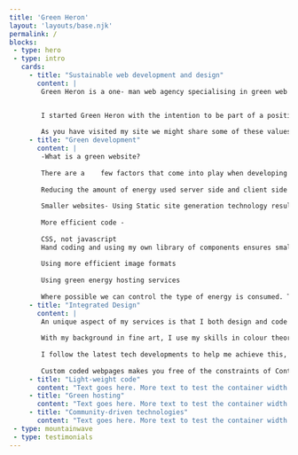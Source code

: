 ```yaml
---
title: 'Green Heron'
layout: 'layouts/base.njk'
permalink: /
blocks:
 - type: hero
 - type: intro
   cards:
     - title: "Sustainable web development and design"
       content: |
        Green Heron is a one- man web agency specialising in green web technologies. I make custom designed websites with the goal of having a process and product as environmentally friendly as possible. 


        I started Green Heron with the intention to be part of a positive change to move our societal motivations towards environmental sustainability, social awareness, and ethical consideration. This is known as Slow Tech Theory.
        
        As you have visited my site we might share some of these values. Thank you for passing by!
     - title: "Green development"
       content: |
        -What is a green website?
        
        There are a    few factors that come into play when developing for the web with sustainability in mind. This website is an example of the principles at play. They are:
        
        Reducing the amount of energy used server side and client side  
        
        Smaller websites- Using Static site generation technology results in smaller webpages to send to the users. 
        
        More efficient code -         
        
        CSS, not javascript
        Hand coding and using my own library of components ensures smalles code bases for the webpages.
        
        Using more efficient image formats
        
        Using green energy hosting services
        
        Where possible we can control the type of energy is consumed. This applies to the hosting Integrating the design process with the development process
     - title: "Integrated Design"
       content: |
        An unique aspect of my services is that I both design and code the web pages, and I do so with the stated goal of sustainability. This means that the web pages have been designed with certain restrictions in mind, like reducing the code base with the goal of reducing energy consumption.
        
        With my background in fine art, I use my skills in colour theory and composition in conjunction with my skills as a web developer to make beautiful, fast, secure and lightweight web pages.
        
        I follow the latest tech developments to help me achieve this, where applicable, like using more efficient image formats, newly adapted colour values with wider colour gamuts, and so on. <br/><br/> One solution to using less (data- heavy) images has been to make my own custom assets, as can be seen around this site.
        
        Custom coded webpages makes you free of the constraints of Content Management Systems (CMS) like Wordpress of Squarespace, and makes any design you want possible."
     - title: "Light-weight code"
       content: "Text goes here. More text to test the container width behaviour <br> Line breaks <br> like this"
     - title: "Green hosting"
       content: "Text goes here. More text to test the container width behaviour <br> Line breaks <br> like this"
     - title: "Community-driven technologies"
       content: "Text goes here. More text to test the container width behaviour. More text to test the container width behaviour. More text to test the container width behaviour. More text to test the container width behaviour. <br> Line breaks <br><br> like this this"
 - type: mountainwave
 - type: testimonials
---
```


